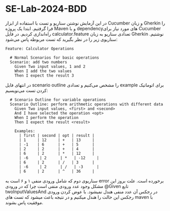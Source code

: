 # SE-Lab-2024-BDD

در این آزمایش نوشتن سناریو و تست با استفاده از ابزار Cucumber و زبان Gherkin را فرا گرفتیم. ابتدا یک پروژه Maven و با dependencyهای مورد نیاز برای Cucumber راه‌اندازی کردیم.
در فایل calculator.feature تعدادی سناریو به زبان Gherkin نوشتیم. سناریوی زیر را در نظر بگیرید که تست مربوطه پاس می‌شود:
```
Feature: Calculator Operations

  # Normal Scenarios for basic operations
  Scenario: add two numbers
    Given Two input values, 1 and 2
    When I add the two values
    Then I expect the result 3
```

در انتهای فایل scenario outline را مشخص می‌کنیم و تعدادی example برای اتوماتیک کردن تست می‌نویسیم:
```
  # Scenario Outline for variable operations
  Scenario Outline: perform arithmetic operations with different data
    Given Two input values, <first> and <second>
    And I have selected the operation <opt>
    When I perform the operation
    Then I expect the result <result>

    Examples:
      | first | second | opt | result |
      | 1     | 12     | +   | 13     |
      | -1    | 6      | +   | 5      |
      | 2     | 2      | +   | 4      |
      | 6     | 2      | *   | 12     |
      | -6     | 2      | *   | -12     |
      | 6     | 2      | /   | 3      |
      | -6     | 2      | /   | -3      |
      | 6     | 2      | ^   | 36     |
```



سناریوی دوم که شامل ورودی منفی ۱ و ۶ است به error برخورده است.
علت بروز این مشکل وجود عدد ورودی منفی است چرا که در ورودی @Given تابع twoInputValuesAnd در رجکس آن عدد منفی هندل نمیشود.
با عوض کردن ورودی رجکس این حالت را هندل میکنیم و در نتیجه باعث میشود که تست های maven با موفقیت پاس بشوند.
